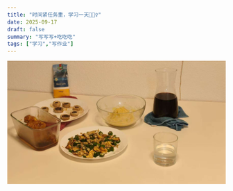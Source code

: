 ```yaml
---
title: "时间紧任务重，学习一天🙇🙇‍♀️"
date: 2025-09-17
draft: false
summary: "写写写+吃吃吃"
tags: ["学习","写作业"]
---
```


![](./1.jpg)


